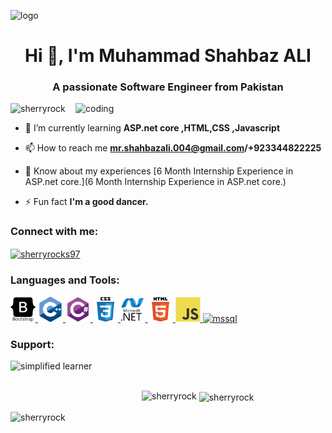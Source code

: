 ![logo]([https://github.com/Ashutosh-PMishra/Ashutosh-PMishra/blob/main/Github%20Banner.png](https://encrypted-tbn0.gstatic.com/images?q=tbn:ANd9GcQPBAqH8mXjCr02s7w98zIZUMWGariPyfyXEg&usqp=CAU))

<h1 align="center">Hi 👋, I'm Muhammad Shahbaz ALI</h1>
<h3 align="center">A passionate Software Engineer from Pakistan</h3>
<img align="right" alt="coding"  width="400" src="https://miro.medium.com/v2/resize:fit:1360/0*7Q3yvSIv_t0ioJ-Z.gif"/>
<p align="left"> <img src="https://komarev.com/ghpvc/?username=sherryrock&label=Profile%20views&color=0e75b6&style=flat" alt="sherryrock" /> </p>

- 🌱 I’m currently learning **ASP.net core ,HTML,CSS ,Javascript**

- 📫 How to reach me **mr.shahbazali.004@gmail.com/+923344822225**

- 📄 Know about my experiences [6 Month Internship Experience in ASP.net core.](6 Month Internship Experience in ASP.net core.)

- ⚡ Fun fact **I'm a good dancer.**

<h3 align="left">Connect with me:</h3>
<p align="left">
<a href="https://fb.com/sherryrocks97" target="blank"><img align="center" src="https://raw.githubusercontent.com/rahuldkjain/github-profile-readme-generator/master/src/images/icons/Social/facebook.svg" alt="sherryrocks97" height="30" width="40" /></a>
</p>

<h3 align="left">Languages and Tools:</h3>
<p align="left"> <a href="https://getbootstrap.com" target="_blank" rel="noreferrer"> <img src="https://raw.githubusercontent.com/devicons/devicon/master/icons/bootstrap/bootstrap-plain-wordmark.svg" alt="bootstrap" width="40" height="40"/> </a> <a href="https://www.w3schools.com/cpp/" target="_blank" rel="noreferrer"> <img src="https://raw.githubusercontent.com/devicons/devicon/master/icons/cplusplus/cplusplus-original.svg" alt="cplusplus" width="40" height="40"/> </a> <a href="https://www.w3schools.com/cs/" target="_blank" rel="noreferrer"> <img src="https://raw.githubusercontent.com/devicons/devicon/master/icons/csharp/csharp-original.svg" alt="csharp" width="40" height="40"/> </a> <a href="https://www.w3schools.com/css/" target="_blank" rel="noreferrer"> <img src="https://raw.githubusercontent.com/devicons/devicon/master/icons/css3/css3-original-wordmark.svg" alt="css3" width="40" height="40"/> </a> <a href="https://dotnet.microsoft.com/" target="_blank" rel="noreferrer"> <img src="https://raw.githubusercontent.com/devicons/devicon/master/icons/dot-net/dot-net-original-wordmark.svg" alt="dotnet" width="40" height="40"/> </a> <a href="https://www.w3.org/html/" target="_blank" rel="noreferrer"> <img src="https://raw.githubusercontent.com/devicons/devicon/master/icons/html5/html5-original-wordmark.svg" alt="html5" width="40" height="40"/> </a> <a href="https://developer.mozilla.org/en-US/docs/Web/JavaScript" target="_blank" rel="noreferrer"> <img src="https://raw.githubusercontent.com/devicons/devicon/master/icons/javascript/javascript-original.svg" alt="javascript" width="40" height="40"/> </a> <a href="https://www.microsoft.com/en-us/sql-server" target="_blank" rel="noreferrer"> <img src="https://www.svgrepo.com/show/303229/microsoft-sql-server-logo.svg" alt="mssql" width="40" height="40"/> </a> </p>
<h3 align="left">Support:</h3>
<p><a href="https://www.buymeacoffee.com/simplified"> <img align="left" src="https://cdn.buymeacoffee.com/buttons/v2/default-yellow.png" height="50" width="210" alt="simplified learner" /></a></p><br><br>


<p><img align="left" src="https://github-readme-stats.vercel.app/api/top-langs?username=sherryrock&show_icons=true&locale=en&layout=compact" alt="sherryrock" /></p>

<p>&nbsp;<img align="center" src="https://github-readme-stats.vercel.app/api?username=sherryrock&show_icons=true&locale=en" alt="sherryrock" /></p>

<p><img align="center" src="https://github-readme-streak-stats.herokuapp.com/?user=sherryrock&" alt="sherryrock" /></p>
